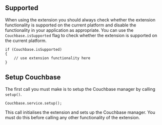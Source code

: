 
## Supported

When using the extension you should always check whether the extension functionality
is supported on the current platform and disable the functionality in your application
as appropriate. You can use the `Couchbase.isSupported` flag to check whether the 
extension is supported on the current platform.

```as3
if (Couchbase.isSupported)
{
    // use extension functionality here
}
```


## Setup Couchbase

The first call you must make is to setup the Couchbase manager by calling `setup()`.

```as3
Couchbase.service.setup();
```

This call initialises the extension and sets up the Couchbase manager. You must do 
this before calling any other functionality of the extension.




